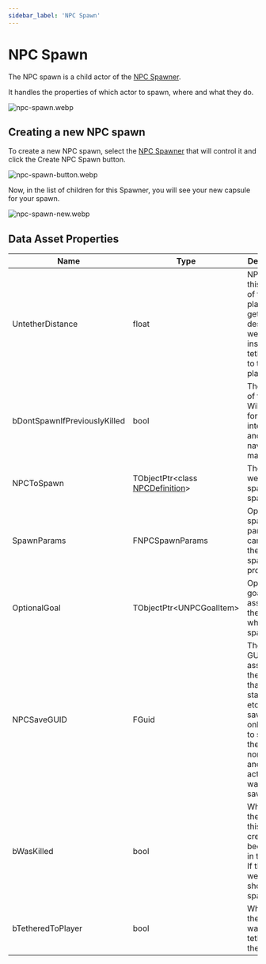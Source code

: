 ```yaml
---
sidebar_label: 'NPC Spawn'
---
```


# NPC Spawn

The NPC spawn is a child actor of the [NPC Spawner](./index.md).

It handles the properties of which actor to spawn, where and what they do.

![npc-spawn.webp](//img/pro/npcs/npc-spawners/npc-spawn.webp)

## Creating a new NPC spawn

To create a new NPC spawn, select the [NPC Spawner](./index.md) that will control it and click the Create NPC Spawn button.

![npc-spawn-button.webp](?/img/pro/npcs/npc-spawners/npc-spawn-button.webp)

Now, in the list of children for this Spawner, you will see your new capsule for your spawn.

![npc-spawn-new.webp](//img/pro/npcs/npc-spawners/npc-spawn-new.webp)

## Data Asset Properties

| Name                         | Type                                             | Description                                                                                                                                                       |
|------------------------------|--------------------------------------------------|-------------------------------------------------------------------------------------------------------------------------------------------------------------------|
| UntetherDistance             | float                                            | NPCs within this range of the player wont get despawned; we'll instead tether them to the player                                                                  |
| bDontSpawnIfPreviouslyKilled | bool                                             | The name of this NPC. Will be used for the interaction and navigation markers.                                                                                    |
| NPCToSpawn                   | TObjectPtr\<class [NPCDefinition](../index.md)\> | The NPC we want the spawn to spawn in                                                                                                                             |
| SpawnParams                  | FNPCSpawnParams                                  | Optional spawn params we can use in the spawning process                                                                                                          |
| OptionalGoal                 | TObjectPtr\<UNPCGoalItem\>                       | Optional goal to assign to the NPC when it spawns in                                                                                                              |
| NPCSaveGUID                  | FGuid                                            | The save GUID to assign to the NPC, so that its stats, items, etc are saved. You only need to set this if the NPC is non-unique and you actually want it to save. |
| bWasKilled                   | bool                                             | Whether the NPC this spawn created has been killed in the past. If they were we shouldn't spawn them                                                              |
| bTetheredToPlayer            | bool                                             | Whether the NPC was tethered to the player                                                                                                                        |
